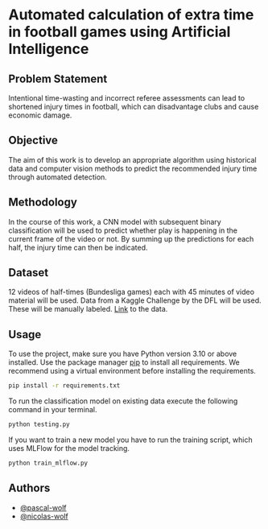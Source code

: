 # Automated calculation of extra time in football games using Artificial Intelligence

## Problem Statement
Intentional time-wasting and incorrect referee assessments can lead to shortened injury times in football, which can disadvantage clubs and cause economic damage.

## Objective
The aim of this work is to develop an appropriate algorithm using historical data and computer vision methods to predict the recommended injury time through automated detection.

## Methodology
In the course of this work, a CNN model with subsequent binary classification will be used to predict whether play is happening in the current frame of the video or not. By summing up the predictions for each half, the injury time can then be indicated.

## Dataset
12 videos of half-times (Bundesliga games) each with 45 minutes of video material will be used. Data from a Kaggle Challenge by the DFL will be used. These will be manually labeled. [Link](https://www.kaggle.com/competitions/dfl-bundesliga-data-shootout/data) to the data.

## Usage

To use the project, make sure you have Python version 3.10 or above installed. 
Use the package manager [pip](https://pip.pypa.io/en/stable/) to install all requirements.
We recommend using a virtual environment before installing the requirements.

```bash
pip install -r requirements.txt
```

To run the classification model on existing data execute the following command in your terminal.

```bash
python testing.py
```

If you want to train a new model you have to run the training script, which uses MLFlow for the model tracking.

```bash
python train_mlflow.py
```


## Authors

- [@pascal-wolf](https://github.com/pascal-wolf)
- [@nicolas-wolf](https://github.com/nicolas-wolf)

